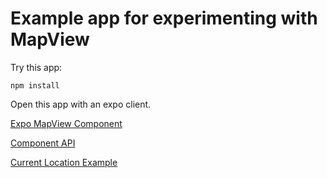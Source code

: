 # Example app for experimenting with MapView

Try this app:
```
npm install
```
Open this app with an expo client.

[Expo MapView Component](https://docs.expo.io/versions/v26.0.0/sdk/map-view)

[Component API](https://github.com/react-community/react-native-maps)

[Current Location Example](https://snack.expo.io/SkqC-nNs-)
